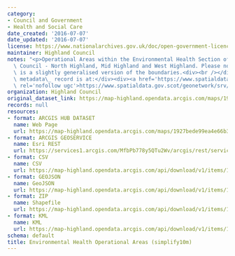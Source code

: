 ```yaml
---
category:
- Council and Government
- Health and Social Care
date_created: '2016-07-07'
date_updated: '2016-07-07'
license: https://www.nationalarchives.gov.uk/doc/open-government-licence/version/3/
maintainer: Highland Council
notes: "<p>Operational Areas within the Environmental Health Section of The Highland\
  \ Council - North Highland, Mid Highland and West Highland. Please note that this\
  \ is a slightly generalised version of the boundaries.<div><br /></div><div>Gemini\
  \ metadata\_ record is at:</div><div><a href='https://www.spatialdata.gov.scot/geonetwork/srv/eng/catalog.search#/metadata/29f4dc28-5a56-4fad-b27e-12b74e159a17'\
  \ rel='nofollow ugc'>https://www.spatialdata.gov.scot/geonetwork/srv/eng/catalog.search#/metadata/29f4dc28-5a56-4fad-b27e-12b74e159a17</a></div></p>"
organization: Highland Council
original_dataset_link: https://map-highland.opendata.arcgis.com/maps/1927bede99ea4e66b3e5ea9b851bd483_0
records: null
resources:
- format: ARCGIS HUB DATASET
  name: Web Page
  url: https://map-highland.opendata.arcgis.com/maps/1927bede99ea4e66b3e5ea9b851bd483_0
- format: ARCGIS GEOSERVICE
  name: Esri REST
  url: https://services1.arcgis.com/MfbPb778y5QTu2Wv/arcgis/rest/services/EnvironmentalHealth_OperationalAreas_simplify_10m/FeatureServer/0
- format: CSV
  name: CSV
  url: https://map-highland.opendata.arcgis.com/api/download/v1/items/1927bede99ea4e66b3e5ea9b851bd483/csv?layers=0
- format: GEOJSON
  name: GeoJSON
  url: https://map-highland.opendata.arcgis.com/api/download/v1/items/1927bede99ea4e66b3e5ea9b851bd483/geojson?layers=0
- format: ZIP
  name: Shapefile
  url: https://map-highland.opendata.arcgis.com/api/download/v1/items/1927bede99ea4e66b3e5ea9b851bd483/shapefile?layers=0
- format: KML
  name: KML
  url: https://map-highland.opendata.arcgis.com/api/download/v1/items/1927bede99ea4e66b3e5ea9b851bd483/kml?layers=0
schema: default
title: Environmental Health Operational Areas (simplify10m)
---
```

